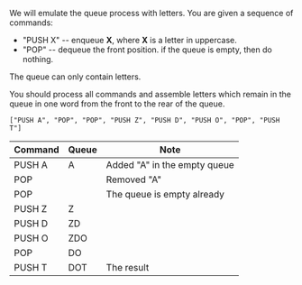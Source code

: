 We will emulate the queue process with letters. You are given a sequence of commands:

- "PUSH X" -- enqueue **X**, where **X** is a letter in uppercase.
- "POP" -- dequeue the front position. if the queue is empty, then do nothing.

The queue can only contain letters.

You should process all commands and assemble letters 
which remain in the queue in one word from the front to the rear of the queue.</p>

    ["PUSH A", "POP", "POP", "PUSH Z", "PUSH D", "PUSH O", "POP", "PUSH T"]

| Command | Queue | Note
|---------|-------|------
| PUSH A  | A     | Added "A" in the empty queue
| POP     |       | Removed "A"
| POP     |       | The queue is empty already
| PUSH Z  | Z     |
| PUSH D  | ZD    |
| PUSH O  | ZDO   |
| POP     | DO    |
| PUSH T  | DOT   | The result
